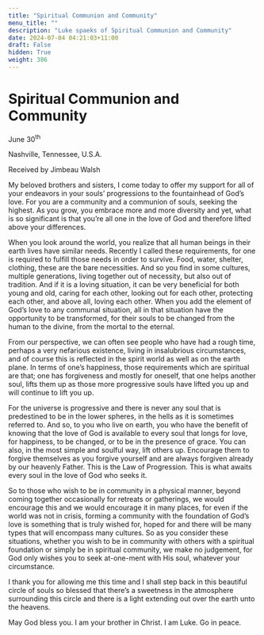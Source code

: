 ```yaml
---
title: "Spiritual Communion and Community"
menu_title: ""
description: "Luke spaeks of Spiritual Communion and Community"
date: 2024-07-04 04:21:03+11:00
draft: False
hidden: True
weight: 386
---
```

# Spiritual Communion and Community 

June 30<sup>th</sup>

Nashville, Tennessee, U.S.A.

Received by Jimbeau Walsh  



My beloved brothers and sisters, I come today to offer my support for all of your endeavors in your souls’ progressions to the fountainhead of God’s love. For you are a community and a communion of souls, seeking the highest. As you grow, you embrace more and more diversity and yet, what is so significant is that you’re all one in the love of God and therefore lifted above your differences. 
    
When you look around the world, you realize that all human beings in their earth lives have similar needs. Recently I called these requirements, for one is required to fulfill those needs in order to survive. Food, water, shelter, clothing, these are the bare necessities. And so you find in some cultures, multiple generations, living together out of necessity, but also out of tradition. And if it is a loving situation, it can be very beneficial for both young and old, caring for each other, looking out for each other, protecting each other, and above all, loving each other. When you add the element of God’s love to any communal situation, all in that situation have the opportunity to be transformed, for their souls to be changed from the human to the divine, from the mortal to the eternal.
    
From our perspective, we can often see people who have had a rough time, perhaps a very nefarious existence, living in insalubrious circumstances, and of course this is reflected in the spirit world as well as on the earth plane.  In terms of one’s happiness, those requirements which are spiritual are that; one has forgiveness and mostly for oneself, that one helps another soul, lifts them up as those more progressive souls have lifted you up and will continue to lift you up. 

For the universe is progressive and there is never any soul that is predestined to be in the lower spheres, in the hells as it is sometimes referred to. And so, to you who live on earth, you who have the benefit of knowing that the love of God is available to every soul that longs for love, for happiness, to be changed, or to be in the presence of grace. You can also, in the most simple and soulful way, lift others up. Encourage them to forgive themselves as you forgive yourself and are always forgiven already by our heavenly Father. This is the Law of Progression. This is what awaits every soul in the love of God who seeks it. 
    
So to those who wish to be in community in a physical manner, beyond coming together occasionally for retreats or gatherings, we would encourage this and we would encourage it in many places, for even if the world was not in crisis, forming a community with the foundation of God’s love is something that is truly wished for, hoped for and there will be many types that will encompass many cultures. So as you consider these situations, whether you wish to be in community with others with a spiritual foundation or simply be in spiritual community, we make no judgement, for God only wishes you to seek at-one-ment with His soul, whatever your circumstance. 
    
I thank you for allowing me this time and I shall step back in this beautiful circle of souls so blessed that there’s a sweetness in the atmosphere surrounding this circle and there is a light extending out over the earth unto the heavens. 
    
May God bless you. I am your brother in Christ. I am Luke. Go in peace. 